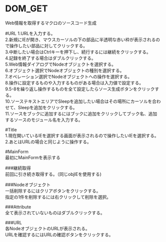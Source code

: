 DOM_GET
=======

Web情報を取得するマクロのソースコード生成

#URL 
1.URLを入力する。  
2.新規にIEが開き、マウスカーソルの下の部品に半透明な赤い枠が表示されるので操作したい部品に対してクリックする。  
3.中断したい場合はCtrlキーを押下し、続行するには継続をクリックする。  
4.記録を終了する場合はダブルクリックする。  
5.Web情報ダイアログでNodeオブジェクトを選択する。  
6.オブジェクト選択でNodeオブジェクトの種別を選択する。  
7.オペレーション選択でNodeオブジェクトへの操作を選択する。  
8.操作に設定するものや入力するものがある場合は入力値で設定する。  
9.5-8を繰り返し操作するものを全て設定したらソース生成ボタンをクリックする。  
10.ソーステキストエリアでSleepを追加したい場合はその場所にカーソルを合わせて、Sleepを追加をクリックする。  
11.ソースをブックに追加するにはブックに追加をクリックしてブック名、追加するソースのモジュール名を入力する。  

#Title  
1.現在開いているIEを選択する画面が表示されるので操作したいIEを選択する。  
2.あとはURLの場合と同じように操作する。  

#MainForm  
最初にMainFormを表示する

###継続取得  
前回に引き続き取得する。（同じobjIEを使用する)

###Nodeオブジェクト  
一括削除するにはクリアボタンをクリックする。  
指定の1件を削除するには右クリックして削除を選択。  

###Attribute  
全て表示されていないものはダブルクリックする。

###URL  
各NodeオブジェクトのURLが表示される。  
URLを確認するにはURLの確認ボタンをクリックする。
